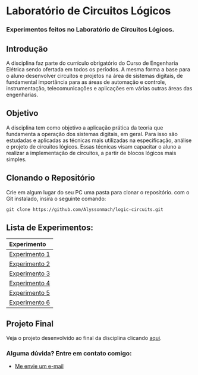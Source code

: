 # Laboratório de Circuitos Lógicos
### Experimentos feitos no Laboratório de Circuitos Lógicos.

## Introdução

A disciplina faz parte do currículo obrigatório do Curso de Engenharia Elétrica sendo ofertada em todos os períodos. A mesma forma a base para o aluno desenvolver circuitos e projetos na área de sistemas digitais, de fundamental importância para as áreas de automação e controle, instrumentação, telecomunicações e aplicações em várias outras áreas das engenharias.

## Objetivo

A disciplina tem como objetivo a aplicação prática da teoria que fundamenta a operação dos sistemas digitais, em geral. Para isso são estudadas e aplicadas as técnicas mais utilizadas na especificação, análise e projeto de circuitos lógicos. Essas técnicas visam capacitar o aluno a realizar a implementação de circuitos, a partir de blocos lógicos mais simples.

## Clonando o Repositório

Crie em algum lugar do seu PC uma pasta para clonar o repositório. com o Git instalado, insira o seguinte comando:
```
git clone https://github.com/Alyssonmach/logic-circuits.git
```

## Lista de Experimentos:

|**Experimento**|
|:--------------|
|[Experimento 1](https://github.com/Alyssonmach/logic-circuits/tree/master/Experimento%2001)|
|[Experimento 2](https://github.com/Alyssonmach/logic-circuits/tree/master/Experimento%2002)|
|[Experimento 3](https://github.com/Alyssonmach/logic-circuits/tree/master/Experimento%2003)|
|[Experimento 4](https://github.com/Alyssonmach/logic-circuits/tree/master/Experimento%2004)|
|[Experimento 5](https://github.com/Alyssonmach/logic-circuits/tree/master/Experimento%2005)|
|[Experimento 6](https://github.com/Alyssonmach/logic-circuits/tree/master/Experimento%2006)|

## Projeto Final

Veja o projeto desenvolvido ao final da disciplina clicando [aqui](https://github.com/Alyssonmach/sistema-seguranca-residencial).

### Alguma dúvida? Entre em contato comigo:
- [Me envie um e-mail](alysson.barbosa@ee.ufcg.edu.br)
